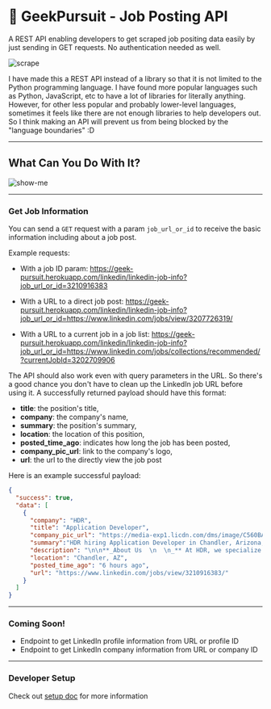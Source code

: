 # 🚀 GeekPursuit - Job Posting API
A REST API enabling developers to get scraped job positing data easily by just sending in GET requests. No authentication needed as well.

![scrape](https://media.giphy.com/media/xUPJPuBSBM4GEMb7Ec/giphy.gif)

I have made this a REST API instead of a library so that it is not limited to the Python programming language. I have found more popular languages such as Python, JavaScript, etc to have a lot of libraries for literally anything. However, for other less popular and probably lower-level languages, sometimes it feels like there are not enough libraries to help developers out. So I think making an API will prevent us from being blocked by the "language boundaries" :D

---

## What Can You Do With It?
![show-me](https://media.giphy.com/media/iibEPf8xEDTedJcDJr/giphy.gif)

---

### Get Job Information

You can send a `GET` request with a param `job_url_or_id` to receive the basic information including about a job post.

Example requests:

- With a job ID param: https://geek-pursuit.herokuapp.com/linkedin/linkedin-job-info?job_url_or_id=3210916383

- With a URL to a direct job post: https://geek-pursuit.herokuapp.com/linkedin/linkedin-job-info?job_url_or_id=https://www.linkedin.com/jobs/view/3207726319/

- With a URL to a current job in a job list: https://geek-pursuit.herokuapp.com/linkedin/linkedin-job-info?job_url_or_id=https://www.linkedin.com/jobs/collections/recommended/?currentJobId=3202709906

The API should also work even with query parameters in the URL. So there's a good chance you don't have to clean up the LinkedIn job URL before using it. A successfully returned payload should have this format:

- __title__: the position's title,
- __company__: the company's name,
- __summary__: the position's summary,
- __location__: the location of this position,
- __posted_time_ago__: indicates how long the job has been posted,
- __company_pic_url__: link to the company's logo,
- __url__: the url to the directly view the job post

Here is an example successful payload:
```json
{
  "success": true,
  "data": [
    {
      "company": "HDR",
      "title": "Application Developer",
      "company_pic_url": "https://media-exp1.licdn.com/dms/image/C560BAQGfpTq19zKb0g/company-logo_100_100/0/1560873606208?e=1668038400&v=beta&t=Sqi9J0ca-pk5j5yop83ZtE-zuYCJOs8EL6b3OszhtU0",
      "summary":"HDR hiring Application Developer in Chandler, Arizona, United States | LinkedIn",
      "description": "\n\n**_About Us  \n  \n_** At HDR, we specialize in engineering, architecture, environmental...",
      "location": "Chandler, AZ",
      "posted_time_ago": "6 hours ago",
      "url": "https://www.linkedin.com/jobs/view/3210916383/"
    }
  ]
}
```

---

### Coming Soon!

- Endpoint to get LinkedIn profile information from URL or profile ID
- Endpoint to get LinkedIn company information from URL or company ID

---

### Developer Setup
Check out [setup doc](./docs/setup.md) for more information
